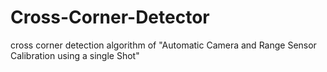 # Cross-Corner-Detector
cross corner detection algorithm of "Automatic Camera and Range Sensor Calibration using a single Shot"
